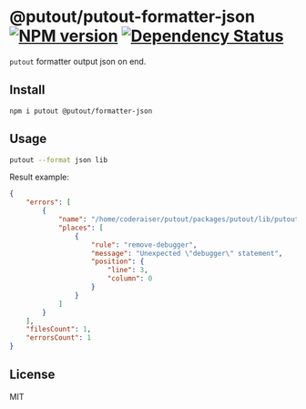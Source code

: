 # @putout/putout-formatter-json [![NPM version][NPMIMGURL]][NPMURL] [![Dependency Status][DependencyStatusIMGURL]][DependencyStatusURL]

[NPMIMGURL]: https://img.shields.io/npm/v/@putout/formatter-json.svg?style=flat&longCache=true
[NPMURL]: https://npmjs.org/package/@putout/formatter-json "npm"
[DependencyStatusURL]: https://david-dm.org/coderaiser/putout?path=packages/formatter-json
[DependencyStatusIMGURL]: https://david-dm.org/coderaiser/putout.svg?path=packages/formatter-json

`putout` formatter output json on end.

## Install

```
npm i putout @putout/formatter-json
```

## Usage

```sh
putout --format json lib
```

Result example:

```json
{
    "errors": [
        {
            "name": "/home/coderaiser/putout/packages/putout/lib/putout.js",
            "places": [
                {
                    "rule": "remove-debugger",
                    "message": "Unexpected \"debugger\" statement",
                    "position": {
                        "line": 3,
                        "column": 0
                    }
                }
            ]
        }
    ],
    "filesCount": 1,
    "errorsCount": 1
}
```

## License

MIT
